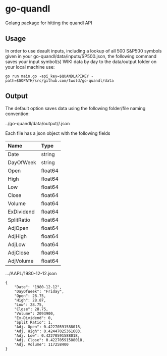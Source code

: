 # go-quandl

Golang package for hitting the quandl API

## Usage

In order to use deault inputs, including a lookup of all 500 S&P500 symbols given in your go-quandl/data/inputs/SP500.json, the following command saves your input symbol(s) WIKI data by day to the data/output folder on your local machine use:

```
go run main.go -api_key=$QUANDLAPIKEY -path=$GOPATH/src/github.com/twold/go-quandl/data
```

## Output

The default option saves data using the following folder/file naming convention:

../go-quandl/data/output/<SYMBOL>/<YYYY-MM-DD>.json

Each file has a json object with the following fields

| Name 			| Type		|
|:--------------|:----------|
| Date       	| string	|
| DayOfWeek  	| string	|
| Open       	| float64	|
| High       	| float64	|
| Low        	| float64	|
| Close      	| float64	|
| Volume     	| float64	|
| ExDividend 	| float64	|
| SplitRatio 	| float64	|
| AdjOpen    	| float64	|
| AdjHigh    	| float64	|
| AdjLow     	| float64	|
| AdjClose   	| float64	|
| AdjVolume  	| float64	|


.../AAPL/1980-12-12.json

```
{
	"Date": "1980-12-12",
	"DayOfWeek": "Friday",
	"Open": 28.75,
	"High": 28.87,
	"Low": 28.75,
	"Close": 28.75,
	"Volume": 2093900,
	"Ex-Dividend": 0,
	"Split Ratio": 1,
	"Adj. Open": 0.42270591588018,
	"Adj. High": 0.42447025361603,
	"Adj. Low": 0.42270591588018,
	"Adj. Close": 0.42270591588018,
	"Adj. Volume": 117258400
}
```